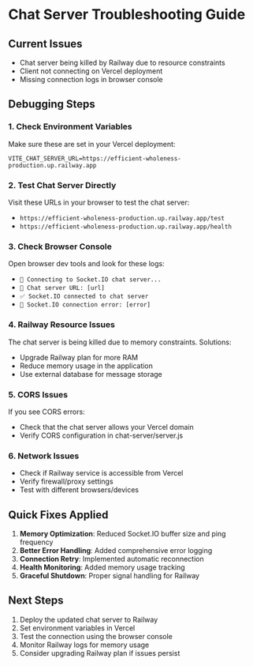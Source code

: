 # Chat Server Troubleshooting Guide

## Current Issues

- Chat server being killed by Railway due to resource constraints
- Client not connecting on Vercel deployment
- Missing connection logs in browser console

## Debugging Steps

### 1. Check Environment Variables

Make sure these are set in your Vercel deployment:

```
VITE_CHAT_SERVER_URL=https://efficient-wholeness-production.up.railway.app
```

### 2. Test Chat Server Directly

Visit these URLs in your browser to test the chat server:

- `https://efficient-wholeness-production.up.railway.app/test`
- `https://efficient-wholeness-production.up.railway.app/health`

### 3. Check Browser Console

Open browser dev tools and look for these logs:

- `🔌 Connecting to Socket.IO chat server...`
- `🔌 Chat server URL: [url]`
- `✅ Socket.IO connected to chat server`
- `🚨 Socket.IO connection error: [error]`

### 4. Railway Resource Issues

The chat server is being killed due to memory constraints. Solutions:

- Upgrade Railway plan for more RAM
- Reduce memory usage in the application
- Use external database for message storage

### 5. CORS Issues

If you see CORS errors:

- Check that the chat server allows your Vercel domain
- Verify CORS configuration in chat-server/server.js

### 6. Network Issues

- Check if Railway service is accessible from Vercel
- Verify firewall/proxy settings
- Test with different browsers/devices

## Quick Fixes Applied

1. **Memory Optimization**: Reduced Socket.IO buffer size and ping frequency
2. **Better Error Handling**: Added comprehensive error logging
3. **Connection Retry**: Implemented automatic reconnection
4. **Health Monitoring**: Added memory usage tracking
5. **Graceful Shutdown**: Proper signal handling for Railway

## Next Steps

1. Deploy the updated chat server to Railway
2. Set environment variables in Vercel
3. Test the connection using the browser console
4. Monitor Railway logs for memory usage
5. Consider upgrading Railway plan if issues persist
